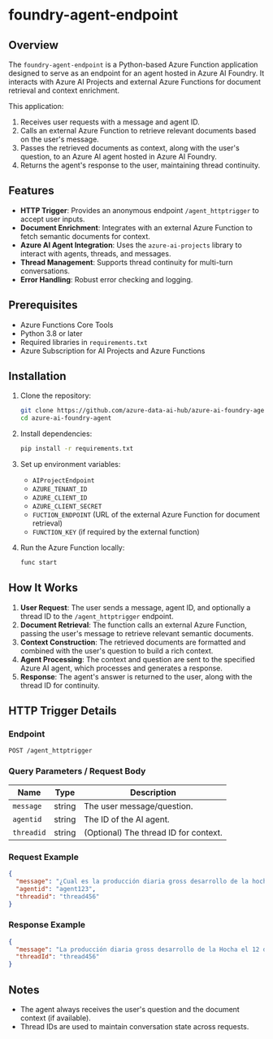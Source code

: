 # foundry-agent-endpoint

## Overview

The `foundry-agent-endpoint` is a Python-based Azure Function application designed to serve as an endpoint for an agent hosted in Azure AI Foundry.
It interacts with Azure AI Projects and external Azure Functions for document retrieval and context enrichment.

This application:
1. Receives user requests with a message and agent ID.
2. Calls an external Azure Function to retrieve relevant documents based on the user's message.
3. Passes the retrieved documents as context, along with the user's question, to an Azure AI agent hosted in Azure AI Foundry.
4. Returns the agent's response to the user, maintaining thread continuity.

## Features

- **HTTP Trigger**: Provides an anonymous endpoint `/agent_httptrigger` to accept user inputs.
- **Document Enrichment**: Integrates with an external Azure Function to fetch semantic documents for context.
- **Azure AI Agent Integration**: Uses the `azure-ai-projects` library to interact with agents, threads, and messages.
- **Thread Management**: Supports thread continuity for multi-turn conversations.
- **Error Handling**: Robust error checking and logging.

## Prerequisites

- Azure Functions Core Tools
- Python 3.8 or later
- Required libraries in `requirements.txt`
- Azure Subscription for AI Projects and Azure Functions

## Installation

1. Clone the repository:
    ```bash
    git clone https://github.com/azure-data-ai-hub/azure-ai-foundry-agent.git
    cd azure-ai-foundry-agent
    ```

2. Install dependencies:
    ```bash
    pip install -r requirements.txt
    ```

3. Set up environment variables:
    - `AIProjectEndpoint`
    - `AZURE_TENANT_ID`
    - `AZURE_CLIENT_ID`
    - `AZURE_CLIENT_SECRET`
    - `FUCTION_ENDPOINT` (URL of the external Azure Function for document retrieval)
    - `FUNCTION_KEY` (if required by the external function)

4. Run the Azure Function locally:
    ```bash
    func start
    ```

## How It Works

1. **User Request**: The user sends a message, agent ID, and optionally a thread ID to the `/agent_httptrigger` endpoint.
2. **Document Retrieval**: The function calls an external Azure Function, passing the user's message to retrieve relevant semantic documents.
3. **Context Construction**: The retrieved documents are formatted and combined with the user's question to build a rich context.
4. **Agent Processing**: The context and question are sent to the specified Azure AI agent, which processes and generates a response.
5. **Response**: The agent's answer is returned to the user, along with the thread ID for continuity.

## HTTP Trigger Details

### Endpoint

`POST /agent_httptrigger`

### Query Parameters / Request Body

| Name       | Type   | Description                          |
|------------|--------|--------------------------------------|
| `message`  | string | The user message/question.           |
| `agentid`  | string | The ID of the AI agent.              |
| `threadid` | string | (Optional) The thread ID for context.|

### Request Example

```json
{
  "message": "¿Cual es la producción diaria gross desarrollo de la hocha del 12 de abril?",
  "agentid": "agent123",
  "threadid": "thread456"
}
```

### Response Example

```json
{
  "message": "La producción diaria gross desarrollo de la Hocha el 12 de abril de 2025 fue de 700 BOE. \n\nPuedes encontrar más detalles en el documento disponible [aquí](https://ecopetrol.sharepoint.com/sites/HOCOL-HOCOLBOT/Documentos%20compartidos/RP/RepDia_20250412(email).pdf)",
  "threadId": "thread456"
}
```

## Notes


- The agent always receives the user's question and the document context (if available).
- Thread IDs are used to maintain conversation state across requests.

